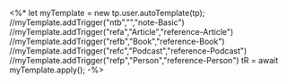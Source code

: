 <%*
	let myTemplate = new tp.user.autoTemplate(tp);
	//myTemplate.addTrigger("ntb","","note-Basic")
	//myTemplate.addTrigger("refa","Article","reference-Article")
	//myTemplate.addTrigger("refb","Book","reference-Book")
	//myTemplate.addTrigger("refc","Podcast","reference-Podcast")
	//myTemplate.addTrigger("refp","Person","reference-Person")
	tR = await myTemplate.apply();
-%>
